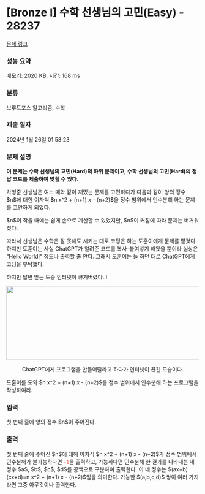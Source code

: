 # [Bronze I] 수학 선생님의 고민(Easy) - 28237 

[문제 링크](https://www.acmicpc.net/problem/28237) 

### 성능 요약

메모리: 2020 KB, 시간: 168 ms

### 분류

브루트포스 알고리즘, 수학

### 제출 일자

2024년 1월 26일 01:58:23

### 문제 설명

<p><strong>이 문제는 수학 선생님의 고민(Hard)의 하위 문제이고, 수학 선생님의 고민(Hard)의 정답 코드를 제출하여 맞힐 수 있다.</strong></p>

<p>차형준 선생님은 여느 때와 같이 재밌는 문제를 고민하다가 다음과 같이 양의 정수 $n$에 대한 이차식 $n x^2 + (n+1) x - (n+2)$을 정수 범위에서 인수분해 하는 문제를 고안하게 되었다.</p>

<p>$n$이 작을 때에는 쉽게 손으로 계산할 수 있었지만, $n$이 커짐에 따라 문제는 버거워졌다.</p>

<p>따라서 선생님은 수학은 잘 못해도 시키는 대로 코딩은 하는 도훈이에게 문제를 맡겼다. 하지만 도훈이는 사실 ChatGPT가 알려준 코드를 복사-붙여넣기 해왔을 뿐이라 실상은 "Hello World!" 정도나 출력할 줄 안다. 그래서 도훈이는 늘 하던 대로 ChatGPT에게 코딩을 부탁했다.</p>

<p>하지만 답변 받는 도중 인터넷이 끊겨버렸다..!</p>

<p style="text-align: center;"><img alt="" height="193" src="" width="516"></p>

<p style="text-align: center;">ChatGPT에게 프로그램을 만들어달라고 하다가 인터넷이 끊긴 모습이다.</p>

<p>도훈이를 도와 $n x^2 + (n+1) x - (n+2)$를 정수 범위에서 인수분해 하는 프로그램을 작성하여라.</p>

### 입력 

 <p>첫 번째 줄에 양의 정수 $n$이 주어진다.</p>

### 출력 

 <p>첫 번째 줄에 주어진 $n$에 대해 이차식 $n x^2 + (n+1) x - (n+2)$가 정수 범위에서 인수분해가 불가능하다면 <code><span style="color:#e74c3c;">-1</span></code>을 출력하고, 가능하다면 인수분해 한 결과를 나타내는 네 정수 $a$, $b$, $c$, $d$를 공백으로 구분하여 출력한다. 이 네 정수는 $(ax+b)(cx+d)=n x^2 + (n+1) x - (n+2)$임을 의미한다. 가능한 $(a,b,c,d)$ 쌍이 여러 가지라면 그중 아무것이나 출력한다.</p>

